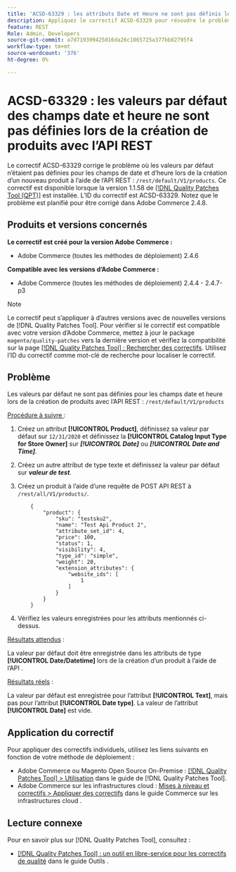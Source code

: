 ```yaml
---
title: 'ACSD-63329 : les attributs Date et Heure ne sont pas définis lors de la création de produits avec l’API REST'
description: Appliquez le correctif ACSD-63329 pour résoudre le problème Adobe Commerce où les valeurs par défaut ne sont pas définies pour les champs de date et d’heure lors de la création de produits avec l’API REST.
feature: REST
Role: Admin, Developers
source-git-commit: a7d719399425016da26c1065725a377bb82795f4
workflow-type: tm+mt
source-wordcount: '376'
ht-degree: 0%

---
```



# ACSD-63329 : les valeurs par défaut des champs date et heure ne sont pas définies lors de la création de produits avec l’API REST

Le correctif ACSD-63329 corrige le problème où les valeurs par défaut n’étaient pas définies pour les champs de date et d’heure lors de la création d’un nouveau produit à l’aide de l’API REST : `/rest/default/V1/products`. Ce correctif est disponible lorsque la version 1.1.58 de [[!DNL Quality Patches Tool (QPT)]](/help/tools/quality-patches-tool/quality-patches-tool-to-self-serve-quality-patches.md) est installée. L’ID du correctif est ACSD-63329. Notez que le problème est planifié pour être corrigé dans Adobe Commerce 2.4.8.

## Produits et versions concernés

**Le correctif est créé pour la version Adobe Commerce :**

* Adobe Commerce (toutes les méthodes de déploiement) 2.4.6

**Compatible avec les versions d’Adobe Commerce :**

* Adobe Commerce (toutes les méthodes de déploiement) 2.4.4 - 2.4.7-p3

>[!NOTE]
>
>Le correctif peut s’appliquer à d’autres versions avec de nouvelles versions de [!DNL Quality Patches Tool]. Pour vérifier si le correctif est compatible avec votre version d’Adobe Commerce, mettez à jour le package `magento/quality-patches` vers la dernière version et vérifiez la compatibilité sur la page [[!DNL Quality Patches Tool] : Rechercher des correctifs](https://experienceleague.adobe.com/tools/commerce-quality-patches/index.html?lang=fr). Utilisez l’ID du correctif comme mot-clé de recherche pour localiser le correctif.

## Problème

Les valeurs par défaut ne sont pas définies pour les champs date et heure lors de la création de produits avec l’API REST : `/rest/default/V1/products`

<u>Procédure à suivre </u> :

1. Créez un attribut **[!UICONTROL Product]**, définissez sa valeur par défaut sur `12/31/2020` et définissez la **[!UICONTROL Catalog Input Type for Store Owner]** sur ***[!UICONTROL Date]*** ou ***[!UICONTROL Date and Time]***.
1. Créez un autre attribut de type texte et définissez la valeur par défaut sur ***valeur de test***.
1. Créez un produit à l’aide d’une requête de POST API REST à `/rest/all/V1/products/`.

   ```
       {
           "product": {
               "sku": "testsku2",
               "name": "Test Api Product 2",
               "attribute_set_id": 4,
               "price": 100,
               "status": 1,
               "visibility": 4,
               "type_id": "simple",
               "weight": 20,
               "extension_attributes": {
                   "website_ids": [
                       1
                   ]
               }
           }
       }
   ```

1. Vérifiez les valeurs enregistrées pour les attributs mentionnés ci-dessus.

<u>Résultats attendus</u> :

La valeur par défaut doit être enregistrée dans les attributs de type **[!UICONTROL Date/Datetime]** lors de la création d’un produit à l’aide de l’API .

<u>Résultats réels</u> :

La valeur par défaut est enregistrée pour l’attribut **[!UICONTROL Text]**, mais pas pour l’attribut **[!UICONTROL Date type]**. La valeur de l’attribut **[!UICONTROL Date]** est vide.

## Application du correctif

Pour appliquer des correctifs individuels, utilisez les liens suivants en fonction de votre méthode de déploiement :

* Adobe Commerce ou Magento Open Source On-Premise : [[!DNL Quality Patches Tool] > Utilisation](/help/tools/quality-patches-tool/usage.md) dans le guide de [!DNL Quality Patches Tool].
* Adobe Commerce sur les infrastructures cloud : [Mises à niveau et correctifs > Appliquer des correctifs](https://experienceleague.adobe.com/docs/commerce-cloud-service/user-guide/develop/upgrade/apply-patches.html?lang=fr) dans le guide Commerce sur les infrastructures cloud .

## Lecture connexe

Pour en savoir plus sur [!DNL Quality Patches Tool], consultez :

* [[!DNL Quality Patches Tool] : un outil en libre-service pour les correctifs de qualité](/help/tools/quality-patches-tool/quality-patches-tool-to-self-serve-quality-patches.md) dans le guide Outils .
